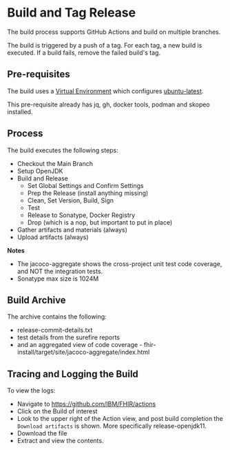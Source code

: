 # Build and Tag Release

The build process supports GitHub Actions and build on multiple branches. 

The build is triggered by a push of a tag. For each tag, a new build is executed. If a build fails, remove the failed build's tag. 

## Pre-requisites
The build uses a [Virtual Environment](https://github.com/actions/virtual-environments) which configures [ubuntu-latest](https://github.com/actions/virtual-environments/blob/main/images/linux/Ubuntu2004-README.md). 

This pre-requisite already has jq, gh, docker tools, podman and skopeo installed.

## Process
The build executes the following steps:

- Checkout the Main Branch
- Setup OpenJDK
- Build and Release
    - Set Global Settings and Confirm Settings
    - Prep the Release (install anything missing)
    - Clean, Set Version, Build, Sign
    - Test
    - Release to Sonatype, Docker Registry
    - Drop (which is a nop, but important to put in place)
- Gather artifacts and materials (always)
- Upload artifacts (always)

**Notes**
- The jacoco-aggregate shows the cross-project unit test code coverage, and NOT the integration tests. 
- Sonatype max size is 1024M

## Build Archive

The archive contains the following: 
- release-commit-details.txt
- test details from the surefire reports
- and an aggregated view of code coverage - fhir-install/target/site/jacoco-aggregate/index.html

## Tracing and Logging the Build 

To view the logs:

- Navigate to https://github.com/IBM/FHIR/actions
- Click on the Build of interest
- Look to the upper right of the Action view, and post build completion the `Download artifacts` is shown. More specifically release-openjdk11.
- Download the file
- Extract and view the contents. 